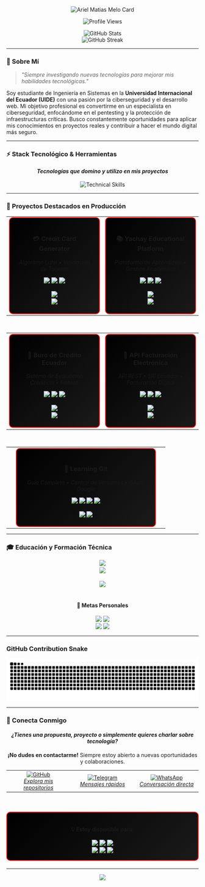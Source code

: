 <div align="center">
  <img src="https://cardivo.vercel.app/api?name=Ariel%20Matias%20Melo&description=Systems%20Engineering%20Student%20%7C%20Cybersecurity%20Enthusiast%20%7C%20Web%20Developer%20%7C%20Always%20Learning%20New%20Tech&image=https://github.com/mat1520.png&backgroundColor=%23000000&iconColor=%23FF0000&fontColor=%23FFFFFF&pattern=topography&colorPattern=%23FF0000&opacity=0.1&github=mat1520&instagram=&linkedin=&twitter=" alt="Ariel Matias Melo Card" />
</div>

<p align="center">
  <img src="https://komarev.com/ghpvc/?username=mat1520&color=FF0000&style=flat-square" alt="Profile Views"/>
</p>

<div align="center">
  <img src="https://github-readme-stats.vercel.app/api?username=mat1520&show_icons=true&theme=dark&title_color=FF0000&icon_color=FF0000&text_color=FFFFFF&bg_color=000000&border_color=FF0000&hide_border=false&hide_rank=true" alt="GitHub Stats" />
</div>


<div align="center">
  <img src="https://github-readme-streak-stats.herokuapp.com/?user=mat1520&theme=dark&background=000000&border=FF0000&stroke=FF0000&ring=FF0000&fire=FF0000&currStreakNum=FFFFFF&sideNums=FFFFFF&currStreakLabel=FF0000&sideLabels=FF0000&dates=FFFFFF" alt="GitHub Streak" />
</div>

---

### 🎯 Sobre Mí

> *"Siempre investigando nuevas tecnologías para mejorar mis habilidades tecnológicas."*

Soy estudiante de Ingeniería en Sistemas en la **Universidad Internacional del Ecuador (UIDE)** con una pasión por la ciberseguridad y el desarrollo web. Mi objetivo profesional es convertirme en un especialista en ciberseguridad, enfocándome en el pentesting y la protección de infraestructuras críticas. Busco constantemente oportunidades para aplicar mis conocimientos en proyectos reales y contribuir a hacer el mundo digital más seguro.

---

### ⚡ Stack Tecnológico & Herramientas

<div align="center">
  <h4><em>Tecnologías que domino y utilizo en mis proyectos</em></h4>
  
  <img src="https://skillicons.dev/icons?i=python,js,ts,java,html,css,react,nextjs,nodejs,php,bash,git,github,linux,vscode,idea,docker,tensorflow,postgres,sqlite,mysql,supabase,firebase,vercel,tailwind,express,kali,wireshark&theme=dark" alt="Technical Skills" />
  
</div>

---

### 🚀 Proyectos Destacados en Producción

<div align="center">
  
  <!-- Primera fila de proyectos -->
  <table>
    <tr>
      <td align="center" width="50%">
        <div style="border: 2px solid #FF0000; border-radius: 10px; padding: 20px; background: linear-gradient(135deg, #000000 0%, #1a1a1a 100%);">
          <h3>💳 Credit Card Generator</h3>
          <p><em>Algoritmo Luhn • Validación de Tarjetas</em></p>
          <img src="https://img.shields.io/badge/JavaScript-F7DF1E?style=for-the-badge&logo=javascript&logoColor=black" />
          <img src="https://img.shields.io/badge/HTML5-E34F26?style=for-the-badge&logo=html5&logoColor=white" />
          <img src="https://img.shields.io/badge/CSS3-1572B6?style=for-the-badge&logo=css3&logoColor=white" />
          <br/><br/>
          <a href="https://github.com/mat1520/Credit-Card-Gen-Luhn">
            <img src="https://img.shields.io/badge/💻_Source_Code-000000?style=for-the-badge&logo=github&logoColor=white" />
          </a>
          <br/>
          <a href="https://credit-cart-gen-luhn.vercel.app">
            <img src="https://img.shields.io/badge/🌐_Live_Demo-FF0000?style=for-the-badge&logo=vercel&logoColor=white" />
          </a>
        </div>
      </td>
      <td align="center" width="50%">
        <div style="border: 2px solid #FF0000; border-radius: 10px; padding: 20px; background: linear-gradient(135deg, #000000 0%, #1a1a1a 100%);">
          <h3>📚 Yachay Educational Platform</h3>
          <p><em>Plataforma de Aprendizaje • Gestión Académica</em></p>
          <img src="https://img.shields.io/badge/React-20232A?style=for-the-badge&logo=react&logoColor=61DAFB" />
          <img src="https://img.shields.io/badge/Node.js-43853D?style=for-the-badge&logo=node.js&logoColor=white" />
          <img src="https://img.shields.io/badge/MongoDB-4EA94B?style=for-the-badge&logo=mongodb&logoColor=white" />
          <br/><br/>
          <a href="https://github.com/mat1520/yachay-app">
            <img src="https://img.shields.io/badge/💻_Source_Code-000000?style=for-the-badge&logo=github&logoColor=white" />
          </a>
          <br/>
          <a href="https://yachay-79sgtq3x4-mat1520s-projects.vercel.app">
            <img src="https://img.shields.io/badge/🌐_Live_Demo-FF0000?style=for-the-badge&logo=vercel&logoColor=white" />
          </a>
        </div>
      </td>
    </tr>
  </table>

  <br/>

  <!-- Segunda fila de proyectos -->
  <table>
    <tr>
      <td align="center" width="50%">
        <div style="border: 2px solid #FF0000; border-radius: 10px; padding: 20px; background: linear-gradient(135deg, #000000 0%, #1a1a1a 100%);">
          <h3>🏦 Buro de Crédito Ecuador</h3>
          <p><em>Sistema de Evaluación Crediticia • Fintech</em></p>
          <img src="https://img.shields.io/badge/TypeScript-007ACC?style=for-the-badge&logo=typescript&logoColor=white" />
          <img src="https://img.shields.io/badge/Next.js-000000?style=for-the-badge&logo=nextdotjs&logoColor=white" />
          <img src="https://img.shields.io/badge/PostgreSQL-316192?style=for-the-badge&logo=postgresql&logoColor=white" />
          <br/><br/>
          <a href="https://github.com/mat1520/BURO-DE-CREDITO-EC">
            <img src="https://img.shields.io/badge/💻_Source_Code-000000?style=for-the-badge&logo=github&logoColor=white" />
          </a>
          <br/>
          <a href="https://buro-de-credito-9u6v6j19x-buro-ec.vercel.app">
            <img src="https://img.shields.io/badge/🌐_Live_Demo-FF0000?style=for-the-badge&logo=vercel&logoColor=white" />
          </a>
        </div>
      </td>
      <td align="center" width="50%">
        <div style="border: 2px solid #FF0000; border-radius: 10px; padding: 20px; background: linear-gradient(135deg, #000000 0%, #1a1a1a 100%);">
          <h3>📄 API Facturación Electrónica</h3>
          <p><em>API REST • SRI Ecuador • Facturación Digital</em></p>
          <img src="https://img.shields.io/badge/Python-3776AB?style=for-the-badge&logo=python&logoColor=white" />
          <img src="https://img.shields.io/badge/FastAPI-005571?style=for-the-badge&logo=fastapi&logoColor=white" />
          <img src="https://img.shields.io/badge/PostgreSQL-316192?style=for-the-badge&logo=postgresql&logoColor=white" />
          <br/><br/>
          <a href="https://github.com/mat1520/api-facturacion-electronica-ecuador">
            <img src="https://img.shields.io/badge/💻_Source_Code-000000?style=for-the-badge&logo=github&logoColor=white" />
          </a>
          <br/>
          <a href="https://api-facturacion-electronica-ecuador.onrender.com">
            <img src="https://img.shields.io/badge/🌐_API_Endpoint-FF0000?style=for-the-badge&logo=render&logoColor=white" />
          </a>
        </div>
      </td>
    </tr>
  </table>

  <br/>

  <!-- Proyecto destacado final -->
  <table>
    <tr>
      <td align="center">
        <div style="border: 2px solid #FF0000; border-radius: 10px; padding: 20px; background: linear-gradient(135deg, #000000 0%, #1a1a1a 100%); width: 80%;">
          <h3>📖 Learning Git</h3>
          <p><em>Guía Completa • Control de Versiones • OAuth Google</em></p>
          <img src="https://img.shields.io/badge/Git-F05032?style=for-the-badge&logo=git&logoColor=white" />
          <img src="https://img.shields.io/badge/GitHub-100000?style=for-the-badge&logo=github&logoColor=white" />
          <img src="https://img.shields.io/badge/Google_OAuth-4285F4?style=for-the-badge&logo=google&logoColor=white" />
          <img src="https://img.shields.io/badge/Markdown-000000?style=for-the-badge&logo=markdown&logoColor=white" />
          <br/><br/>
          <a href="https://github.com/mat1520/Learning-Git">
            <img src="https://img.shields.io/badge/💻_Source_Code-000000?style=for-the-badge&logo=github&logoColor=white" />
          </a>
          <a href="https://learning-git-mat1520.vercel.app">
            <img src="https://img.shields.io/badge/🌐_Live_Demo-FF0000?style=for-the-badge&logo=vercel&logoColor=white" />
          </a>
        </div>
      </td>
    </tr>
  </table>
  
</div>

---

### 🎓 Educación y Formación Técnica

<div align="center">
  <img src="https://img.shields.io/badge/Universidad_Internacional_del_Ecuador-FF0000?style=for-the-badge&logoColor=white" />
  <br/>
  <img src="https://img.shields.io/badge/Ingeniería_en_Sistemas-000000?style=for-the-badge&logoColor=white" />
  <br/><br/>
  <img src="https://img.shields.io/badge/Estado-Cursando-228B22?style=for-the-badge&logoColor=white" />
</div>

<div align="center">
  <br/>
  <h4>🎯 Metas Personales</h4>
  <img src="https://img.shields.io/badge/Ayudar_con_Proyectos_Cotidianos-4169E1?style=for-the-badge&logoColor=white" />
  <img src="https://img.shields.io/badge/Soluciones_Tecnológicas_Prácticas-4169E1?style=for-the-badge&logoColor=white" />
  <br/>
  <img src="https://img.shields.io/badge/Aplicar_Habilidades_en_Proyectos_Reales-228B22?style=for-the-badge&logoColor=white" />
  <img src="https://img.shields.io/badge/Contribuir_a_la_Comunidad-228B22?style=for-the-badge&logoColor=white" />
</div>

---

###  GitHub Contribution Snake

![Snake animation](https://github.com/mat1520/mat1520/blob/output/github-contribution-grid-snake-dark.svg)

---

### 🤝 Conecta Conmigo

<div align="center">
  <h4><em>¿Tienes una propuesta, proyecto o simplemente quieres charlar sobre tecnología?</em></h4>
  <p><strong>¡No dudes en contactarme!</strong> Siempre estoy abierto a nuevas oportunidades y colaboraciones.</p>
  
  <table>
    <tr>
      <td align="center" width="33%">
        <a href="https://github.com/mat1520">
          <img src="https://img.shields.io/badge/GitHub-100000?style=for-the-badge&logo=github&logoColor=white" alt="GitHub"/>
          <br/>
          <span><em>Explora mis repositorios</em></span>
        </a>
      </td>
      <td align="center" width="33%">
        <a href="https://t.me/MAT3810">
          <img src="https://img.shields.io/badge/Telegram-2CA5E0?style=for-the-badge&logo=telegram&logoColor=white" alt="Telegram"/>
          <br/>
          <span><em>Mensajes rápidos</em></span>
        </a>
      </td>
      <td align="center" width="33%">
        <a href="https://api.whatsapp.com/send?phone=593984403461&text=Hola%2C%20Ariel%20me%20gusto%20tu%20perfil%20de%20github%20tengo%20una%20duda%20o%20aporte%20hacia%20ti">
          <img src="https://img.shields.io/badge/WhatsApp-25D366?style=for-the-badge&logo=whatsapp&logoColor=white" alt="WhatsApp"/>
          <br/>
          <span><em>Conversación directa</em></span>
        </a>
      </td>
    </tr>
  </table>

  <br/>
  
  <div style="border: 2px solid #FF0000; border-radius: 10px; padding: 15px; background: linear-gradient(135deg, #000000 0%, #1a1a1a 100%); margin: 20px 0;">
    <h4>💡 Estoy disponible para:</h4>
    <img src="https://img.shields.io/badge/Colaboraciones-FF0000?style=flat-square&logoColor=white" />
    <img src="https://img.shields.io/badge/Freelance-FF0000?style=flat-square&logoColor=white" />
    <img src="https://img.shields.io/badge/Consultoría_Técnica-FF0000?style=flat-square&logoColor=white" />
    <br/>
    <img src="https://img.shields.io/badge/Desarrollo_Web-4169E1?style=flat-square&logoColor=white" />
    <img src="https://img.shields.io/badge/APIs_Personalizadas-4169E1?style=flat-square&logoColor=white" />
    <img src="https://img.shields.io/badge/Automatización-4169E1?style=flat-square&logoColor=white" />
  </div>
  
</div>

---

<div align="center">
  <img src="https://capsule-render.vercel.app/api?type=waving&color=FF0000&height=100&section=footer"/>
</div>

